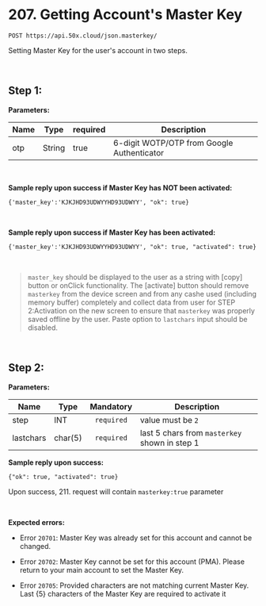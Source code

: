 # 207. Getting Account's Master Key

```text
POST https://api.50x.cloud/json.masterkey/
```

Setting Master Key for the user's account in two steps.

&nbsp;

## **Step 1:**

**Parameters:**

|Name|Type|required|Description|
|---|---|:----------|--------|
|otp|String|true|6-digit WOTP/OTP from Google Authenticator|

&nbsp;

**Sample reply upon success if Master Key has NOT been activated:**

```text
{'master_key':'KJKJHD93UDWYYHD93UDWYY', "ok": true}
```

&nbsp;

**Sample reply upon success if Master Key has been activated:**

```text
{'master_key':'KJKJHD93UDWYYHD93UDWYY', "ok": true, "activated": true}
```

&nbsp;

> `master_key` should be displayed to the user as a string with [copy] button or onClick functionality.
The [activate] button should remove `masterkey` from the device screen and from any cashe used (including memory buffer) completely and collect data from user for STEP 2:Activation on the new screen to ensure that `masterkey` was properly saved offline by the user. Paste option to `lastchars` input should be disabled.

&nbsp;

## **Step 2:**

**Parameters:**

|Name|Type|Mandatory|Description|
|---|---|:----------:|--------|
|step|INT|`required`|value must be `2`|
|lastchars|char(5)|`required`|last 5 chars from `masterkey` shown in step 1|

**Sample reply upon success:**

```text
{"ok": true, "activated": true}
```

Upon success, 211. request will contain `masterkey:true` parameter

&nbsp;

**Expected errors:**

* Error `20701`: Master Key was already set for this account and cannot be changed.

* Error `20702`: Master Key cannot be set for this account (PMA). Please return to your main account to set the Master Key.

* Error `20705`: Provided characters are not matching current Master Key. Last {5} characters of the Master Key are required to activate it
